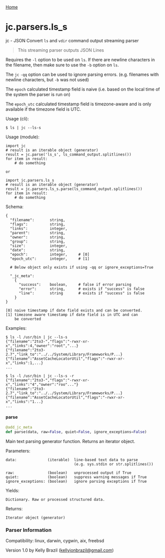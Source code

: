 [Home](https://kellyjonbrazil.github.io/jc/)
<a id="jc.parsers.ls_s"></a>

# jc.parsers.ls\_s

jc - JSON Convert `ls` and `vdir` command output streaming
parser

> This streaming parser outputs JSON Lines

Requires the `-l` option to be used on `ls`. If there are newline characters
in the filename, then make sure to use the `-b` option on `ls`.

The `jc` `-qq` option can be used to ignore parsing errors. (e.g. filenames
with newline characters, but `-b` was not used)

The `epoch` calculated timestamp field is naive (i.e. based on the local
time of the system the parser is run on)

The `epoch_utc` calculated timestamp field is timezone-aware and is only
available if the timezone field is UTC.

Usage (cli):

    $ ls | jc --ls-s

Usage (module):

    import jc
    # result is an iterable object (generator)
    result = jc.parse('ls_s', ls_command_output.splitlines())
    for item in result:
        # do something

    or

    import jc.parsers.ls_s
    # result is an iterable object (generator)
    result = jc.parsers.ls_s.parse(ls_command_output.splitlines())
    for item in result:
        # do something

Schema:

    {
      "filename":       string,
      "flags":          string,
      "links":          integer,
      "parent":         string,
      "owner":          string,
      "group":          string,
      "size":           integer,
      "date":           string,
      "epoch":          integer,     # [0]
      "epoch_utc":      integer,     # [1]

      # Below object only exists if using -qq or ignore_exceptions=True

      "_jc_meta":
        {
          "success":    boolean,     # false if error parsing
          "error":      string,      # exists if "success" is false
          "line":       string       # exists if "success" is false
        }
    }

    [0] naive timestamp if date field exists and can be converted.
    [1] timezone aware timestamp if date field is in UTC and can
        be converted

Examples:

    $ ls -l /usr/bin | jc --ls-s
    {"filename":"2to3-","flags":"-rwxr-xr-x","links":4,"owner":"root","...}
    {"filename":"2to3-2.7","link_to":"../../System/Library/Frameworks/P...}
    {"filename":"AssetCacheLocatorUtil","flags":"-rwxr-xr-x","links":1,...}
    ...

    $ ls -l /usr/bin | jc --ls-s -r
    {"filename":"2to3-","flags":"-rwxr-xr-x","links":"4","owner":"roo"..."}
    {"filename":"2to3-2.7","link_to":"../../System/Library/Frameworks/P...}
    {"filename":"AssetCacheLocatorUtil","flags":"-rwxr-xr-x","links":"1...}
    ...

<a id="jc.parsers.ls_s.parse"></a>

#### parse

```python
@add_jc_meta
def parse(data, raw=False, quiet=False, ignore_exceptions=False)
```

Main text parsing generator function. Returns an iterator object.

Parameters:

    data:              (iterable)  line-based text data to parse
                                   (e.g. sys.stdin or str.splitlines())

    raw:               (boolean)   unprocessed output if True
    quiet:             (boolean)   suppress warning messages if True
    ignore_exceptions: (boolean)   ignore parsing exceptions if True

Yields:

    Dictionary. Raw or processed structured data.

Returns:

    Iterator object (generator)

### Parser Information
Compatibility:  linux, darwin, cygwin, aix, freebsd

Version 1.0 by Kelly Brazil (kellyjonbrazil@gmail.com)
